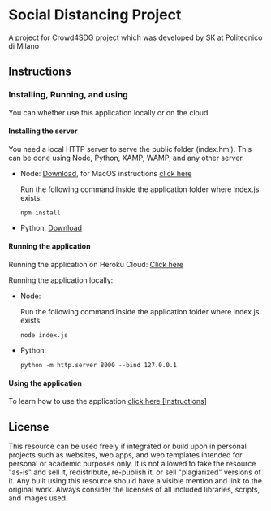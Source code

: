 # Social Distancing Project
A project for Crowd4SDG project which was developed by SK at Politecnico di Milano

## Instructions

### Installing, Running, and using

You can whether use this application locally or on the cloud.

#### Installing the server

You need a local HTTP server to serve the public folder (index.hml). This can be done using Node, Python, XAMP, WAMP, and any other server.
- Node: [Download](https://nodejs.org/en/download/), for MacOS instructions [click here](https://treehouse.github.io/installation-guides/mac/node-mac.html)

    Run the following command inside the application folder where index.js exists:
    ```
    npm install
    ```
- Python: [Download](https://www.python.org/downloads/)

#### Running the application

Running the application on Heroku Cloud: [Click here](https://social-distancing-project.herokuapp.com/)

Running the application locally:

- Node:

    Run the following command inside the application folder where index.js exists:
    ```
    node index.js
    ```
- Python:
    ```
    python -m http.server 8000 --bind 127.0.0.1
    ```

#### Using the application

To learn how to use the application <a class="nav-link text-center" href=".././instruction" target="_blank">click here [Instructions]</a>

## License
This resource can be used freely if integrated or build upon in personal projects such as websites, web apps, and web templates intended for personal or academic purposes only. It is not allowed to take the resource "as-is" and sell it, redistribute, re-publish it, or sell "plagiarized" versions of it. Any built using this resource should have a visible mention and link to the original work. Always consider the licenses of all included libraries, scripts, and images used.

